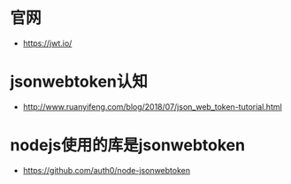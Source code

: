 # 官网
* https://jwt.io/

# jsonwebtoken认知
* http://www.ruanyifeng.com/blog/2018/07/json_web_token-tutorial.html

# nodejs使用的库是jsonwebtoken
* https://github.com/auth0/node-jsonwebtoken
